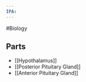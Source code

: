 ```yaml
---
IPA:
---
```

#Biology
## Parts
* [[Hypothalamus]]
* [[Posterior Pituitary Gland]]
* [[Anterior Pituitary Gland]]